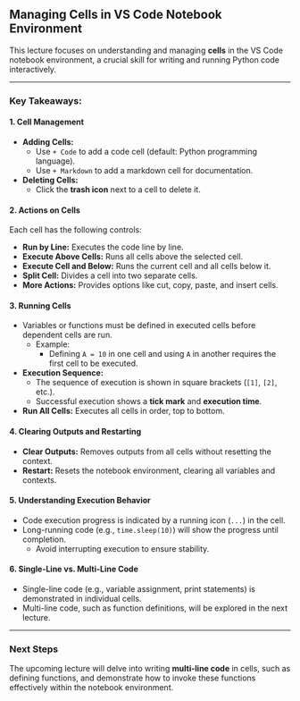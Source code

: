 ## Managing Cells in VS Code Notebook Environment

This lecture focuses on understanding and managing **cells** in the VS Code notebook environment, a crucial skill for writing and running Python code interactively.

---

### Key Takeaways:

#### **1. Cell Management**

- **Adding Cells:**
  - Use `+ Code` to add a code cell (default: Python programming language).
  - Use `+ Markdown` to add a markdown cell for documentation.
- **Deleting Cells:**
  - Click the **trash icon** next to a cell to delete it.

#### **2. Actions on Cells**

Each cell has the following controls:

- **Run by Line:** Executes the code line by line.
- **Execute Above Cells:** Runs all cells above the selected cell.
- **Execute Cell and Below:** Runs the current cell and all cells below it.
- **Split Cell:** Divides a cell into two separate cells.
- **More Actions:** Provides options like cut, copy, paste, and insert cells.

#### **3. Running Cells**

- Variables or functions must be defined in executed cells before dependent cells are run.
  - Example:
    - Defining `A = 10` in one cell and using `A` in another requires the first cell to be executed.
- **Execution Sequence:**
  - The sequence of execution is shown in square brackets (`[1]`, `[2]`, etc.).
  - Successful execution shows a **tick mark** and **execution time**.
- **Run All Cells:** Executes all cells in order, top to bottom.

#### **4. Clearing Outputs and Restarting**

- **Clear Outputs:** Removes outputs from all cells without resetting the context.
- **Restart:** Resets the notebook environment, clearing all variables and contexts.

#### **5. Understanding Execution Behavior**

- Code execution progress is indicated by a running icon (`...`) in the cell.
- Long-running code (e.g., `time.sleep(10)`) will show the progress until completion.
  - Avoid interrupting execution to ensure stability.

#### **6. Single-Line vs. Multi-Line Code**

- Single-line code (e.g., variable assignment, print statements) is demonstrated in individual cells.
- Multi-line code, such as function definitions, will be explored in the next lecture.

---

### **Next Steps**

The upcoming lecture will delve into writing **multi-line code** in cells, such as defining functions, and demonstrate how to invoke these functions effectively within the notebook environment.
